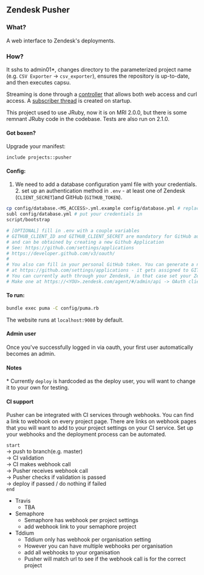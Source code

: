 ## Zendesk Pusher

### What?

A web interface to Zendesk's deployments.

### How?

It sshs to admin01\*, changes directory to the parameterized project name (e.g. `CSV Exporter` -> `csv_exporter`),
ensures the repository is up-to-date, and then executes capsu.

Streaming is done through a [controller](app/controllers/streams_controller.rb) that allows both web access and curl access. A [subscriber thread](config/initializers/instrumentation.rb) is created on startup.

This project used to use JRuby, now it is on MRI 2.0.0, but there is some remnant JRuby code in the codebase. Tests are also run on 2.1.0.

#### Got boxen?

Upgrade your manifest:
```Puppet
include projects::pusher
```

#### Config:

1. We need to add a database configuration yaml file with your credentials. 2. set up an authentication method in `.env` - at least one of Zendesk (`CLIENT_SECRET`)and GitHub (`GITHUB_TOKEN`).


```bash
cp config/database.<MS_ACCESS>.yml.example config/database.yml # replace <MS_ACCESS> by your favourite database from mysql, postgres or sqlite
subl config/database.yml # put your credentials in
script/bootstrap

# [OPTIONAL] fill in .env with a couple variables
# GITHUB_CLIENT_ID and GITHUB_CLIENT_SECRET are mandatory for GitHub auth
# and can be obtained by creating a new Github Application
# See: https://github.com/settings/applications
# https://developer.github.com/v3/oauth/
#
# You also can fill in your personal GitHub token. You can generate a new
# at https://github.com/settings/applications - it gets assigned to GITHUB_TOKEN.
# You can currently auth through your Zendesk, in that case set your Zendesk token to CLIENT_SECRET in .env.
# Make one at https://<YOU>.zendesk.com/agent/#/admin/api -> OAuth clients. Set the UID to 'deployment' and the redirect URL to http://localhost:9080/auth/zendesk/callback
```

#### To run:

```bash
bundle exec puma -C config/puma.rb
```

The website runs at `localhost:9080` by default.

#### Admin user

Once you've successfully logged in via oauth, your first user automatically becomes an admin.

#### Notes

\* Currently `deploy` is hardcoded as the deploy user, you will want
to change it to your own for testing.

[1]: https://github.com/rails/rails/issues/10989

#### CI support

Pusher can be integrated with CI services through webhooks.
You can find a link to webhook on every project page.
There are links on webhook pages that you will want to add to your project settings on your CI service.
Set up your webhooks and the deployment process can be automated.

`start`  
-> push to branch(e.g. master)  
-> CI validation  
-> CI makes webhook call  
-> Pusher receives webhook call  
-> Pusher checks if validation is passed  
-> deploy if passed / do nothing if failed  
`end`  

* Travis
    * TBA
* Semaphore
    * Semaphore has webhook per project settings
    * add webhook link to your semaphore project
* Tddium
    * Tddium only has webhook per organisation setting
    * However you can have multiple webhooks per organisation
    * add all webhooks to your organisation
    * Pusher will match url to see if the webhook call is for the correct project
